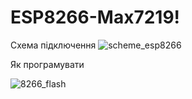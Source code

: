 # ESP8266-Max7219!
Схема підключення
![scheme_esp8266](https://user-images.githubusercontent.com/3407229/152690407-2e714e26-7004-4160-af4e-ad36bbfec5c0.png)

Як програмувати

![8266_flash](https://user-images.githubusercontent.com/3407229/152690431-3521783b-4059-4d4e-ba87-79a2ea6ab0f7.jpg)
